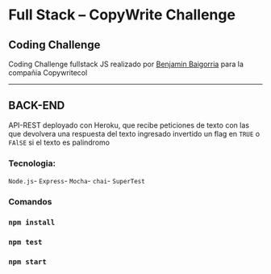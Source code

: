 #  Full Stack – CopyWrite Challenge 

## Coding Challenge

Coding Challenge fullstack JS realizado por [Benjamin Baigorria](https://github.com/BenjaminBaigorria) para la compañia Copywritecol


---

## BACK-END

API-REST deployado con Heroku, que recibe peticiones de texto con las que devolvera una respuesta del texto ingresado invertido
un flag en `TRUE` o `FAlSE` si el texto es palindromo

### Tecnologia:

`Node.js`-
`Express`-
`Mocha`-
`chai`-
`SuperTest`

### Comandos 

### `npm install`
### `npm test`
### `npm start` 

